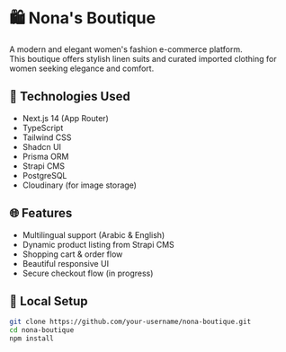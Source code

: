 # 🛍️ Nona's Boutique

A modern and elegant women's fashion e-commerce platform.  
This boutique offers stylish linen suits and curated imported clothing for women seeking elegance and comfort.

## 🚀 Technologies Used

- Next.js 14 (App Router)
- TypeScript
- Tailwind CSS
- Shadcn UI
- Prisma ORM
- Strapi CMS
- PostgreSQL
- Cloudinary (for image storage)

## 🌐 Features

- Multilingual support (Arabic & English)
- Dynamic product listing from Strapi CMS
- Shopping cart & order flow
- Beautiful responsive UI
- Secure checkout flow (in progress)

## 🧪 Local Setup

```bash
git clone https://github.com/your-username/nona-boutique.git
cd nona-boutique
npm install
